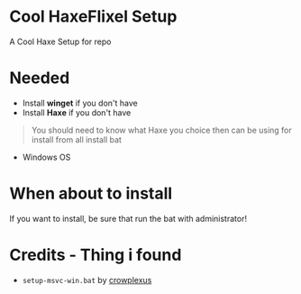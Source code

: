# Cool HaxeFlixel Setup
A Cool Haxe Setup for repo

# Needed
- Install **winget** if you don't have
- Install **Haxe** if you don't have
> You should need to know what Haxe you choice then can be using for install from all install bat
- Windows OS

# When about to install
If you want to install, be sure that run the bat with administrator!

# Credits - Thing i found
* `setup-msvc-win.bat` by [crowplexus](https://github.com/crowplexus)